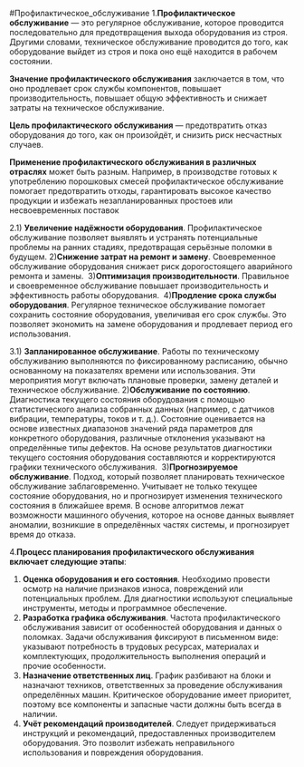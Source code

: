 #Профилактическое_обслуживание 
1.**Профилактическое обслуживание** — это регулярное обслуживание, которое проводится последовательно для предотвращения выхода оборудования из строя. Другими словами, техническое обслуживание проводится до того, как оборудование выйдет из строя и пока оно ещё находится в рабочем состоянии.

**Значение профилактического обслуживания** заключается в том, что оно продлевает срок службы компонентов, повышает производительность, повышает общую эффективность и снижает затраты на техническое обслуживание.

**Цель профилактического обслуживания** — предотвратить отказ оборудования до того, как он произойдёт, и снизить риск несчастных случаев.

**Применение профилактического обслуживания в различных отраслях** может быть разным. Например, в производстве готовых к употреблению порошковых смесей профилактическое обслуживание помогает предотвратить отходы, гарантировать высокое качество продукции и избежать незапланированных простоев или несвоевременных поставок

2.1) **Увеличение надёжности оборудования**. Профилактическое обслуживание позволяет выявлять и устранять потенциальные проблемы на ранних стадиях, предотвращая серьёзные поломки в будущем.
2)**Снижение затрат на ремонт и замену**. Своевременное обслуживание оборудования снижает риск дорогостоящего аварийного ремонта и замены. 
3)**Оптимизация производительности**. Правильное и своевременное обслуживание повышает производительность и эффективность работы оборудования. 
4)**Продление срока службы оборудования**. Регулярное техническое обслуживание помогает сохранить состояние оборудования, увеличивая его срок службы. Это позволяет экономить на замене оборудования и продлевает период его использования.

3.1) **Запланированное обслуживание**. Работы по техническому обслуживанию выполняются по фиксированному расписанию, обычно основанному на показателях времени или использования. Эти мероприятия могут включать плановые проверки, замену деталей и техническое обслуживание.
2)**Обслуживание по состоянию**. Диагностика текущего состояния оборудования с помощью статистического анализа собранных данных (например, с датчиков вибрации, температуры, токов и т. д.). Состояние оценивается на основе известных диапазонов значений ряда параметров для конкретного оборудования, различные отклонения указывают на определённые типы дефектов. На основе результатов диагностики текущего состояния оборудования составляются и корректируются графики технического обслуживания. 
3)**Прогнозируемое обслуживание**. Подход, который позволяет планировать техническое обслуживание заблаговременно. Учитывает не только текущее состояние оборудования, но и прогнозирует изменения технического состояния в ближайшее время. В основе алгоритмов лежат возможности машинного обучения, которое на основе данных выявляет аномалии, возникшие в определённых частях системы, и прогнозирует время до отказа.

4.**Процесс планирования профилактического обслуживания включает следующие этапы**:

1. **Оценка оборудования и его состояния**. Необходимо провести осмотр на наличие признаков износа, повреждений или потенциальных проблем. Для диагностики используют специальные инструменты, методы и программное обеспечение. 
2. **Разработка графика обслуживания**. Частота профилактического обслуживания зависит от особенностей оборудования и данных о поломках. Задачи обслуживания фиксируют в письменном виде: указывают потребность в трудовых ресурсах, материалах и комплектующих, продолжительность выполнения операций и прочие особенности. 
3. **Назначение ответственных лиц**. График разбивают на блоки и назначают техников, ответственных за проведение обслуживания определённых машин. Критическое оборудование имеет приоритет, поэтому все компоненты и запасные части должны быть всегда в наличии.
4. **Учёт рекомендаций производителей**. Следует придерживаться инструкций и рекомендаций, предоставленных производителем оборудования. Это позволит избежать неправильного использования и повреждения оборудования.
